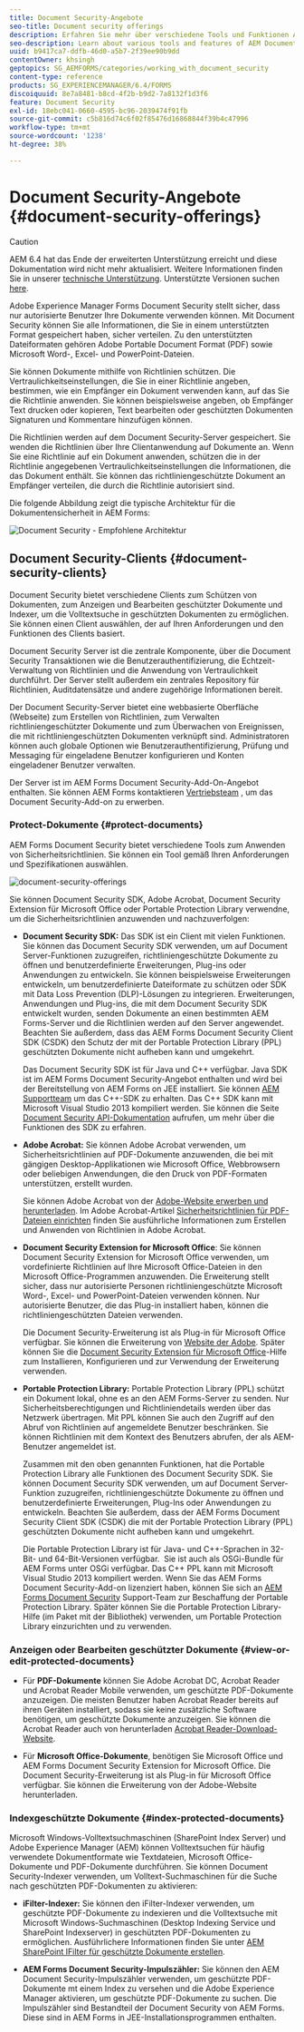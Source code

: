 ```yaml
---
title: Document Security-Angebote
seo-title: Document security offerings
description: Erfahren Sie mehr über verschiedene Tools und Funktionen AEM Document Security
seo-description: Learn about various tools and features of AEM Document Security
uuid: b9417ca7-ddfb-46d0-a5b7-2f39ee90b9dd
contentOwner: khsingh
geptopics: SG_AEMFORMS/categories/working_with_document_security
content-type: reference
products: SG_EXPERIENCEMANAGER/6.4/FORMS
discoiquuid: 8e7a8481-b8cd-4f2b-b9d2-7a8132f1d3f6
feature: Document Security
exl-id: 18ebc041-0660-4595-bc96-2039474f91fb
source-git-commit: c5b816d74c6f02f85476d16868844f39b4c47996
workflow-type: tm+mt
source-wordcount: '1238'
ht-degree: 38%

---
```


# Document Security-Angebote {#document-security-offerings}

>[!CAUTION]
>
>AEM 6.4 hat das Ende der erweiterten Unterstützung erreicht und diese Dokumentation wird nicht mehr aktualisiert. Weitere Informationen finden Sie in unserer [technische Unterstützung](https://helpx.adobe.com/de/support/programs/eol-matrix.html). Unterstützte Versionen suchen [here](https://experienceleague.adobe.com/docs/?lang=de).

Adobe Experience Manager Forms Document Security stellt sicher, dass nur autorisierte Benutzer Ihre Dokumente verwenden können. Mit Document Security können Sie alle Informationen, die Sie in einem unterstützten Format gespeichert haben, sicher verteilen. Zu den unterstützten Dateiformaten gehören Adobe Portable Document Format (PDF) sowie Microsoft Word-, Excel- und PowerPoint-Dateien.

Sie können Dokumente mithilfe von Richtlinien schützen. Die Vertraulichkeitseinstellungen, die Sie in einer Richtlinie angeben, bestimmen, wie ein Empfänger ein Dokument verwenden kann, auf das Sie die Richtlinie anwenden. Sie können beispielsweise angeben, ob Empfänger Text drucken oder kopieren, Text bearbeiten oder geschützten Dokumenten Signaturen und Kommentare hinzufügen können.

Die Richtlinien werden auf dem Document Security-Server gespeichert. Sie wenden die Richtlinien über Ihre Clientanwendung auf Dokumente an. Wenn Sie eine Richtlinie auf ein Dokument anwenden, schützen die in der Richtlinie angegebenen Vertraulichkeitseinstellungen die Informationen, die das Dokument enthält. Sie können das richtliniengeschützte Dokument an Empfänger verteilen, die durch die Richtlinie autorisiert sind.

Die folgende Abbildung zeigt die typische Architektur für die Dokumentensicherheit in AEM Forms:

![Document Security - Empfohlene Architektur](do-not-localize/document_security_architecture.png)

## Document Security-Clients {#document-security-clients}

Document Security bietet verschiedene Clients zum Schützen von Dokumenten, zum Anzeigen und Bearbeiten geschützter Dokumente und Indexer, um die Volltextsuche in geschützten Dokumenten zu ermöglichen. Sie können einen Client auswählen, der auf Ihren Anforderungen und den Funktionen des Clients basiert.

Document Security Server ist die zentrale Komponente, über die Document Security Transaktionen wie die Benutzerauthentifizierung, die Echtzeit-Verwaltung von Richtlinien und die Anwendung von Vertraulichkeit durchführt. Der Server stellt außerdem ein zentrales Repository für Richtlinien, Auditdatensätze und andere zugehörige Informationen bereit.

Der Document Security-Server bietet eine webbasierte Oberfläche (Webseite) zum Erstellen von Richtlinien, zum Verwalten richtliniengeschützter Dokumente und zum Überwachen von Ereignissen, die mit richtliniengeschützten Dokumenten verknüpft sind. Administratoren können auch globale Optionen wie Benutzerauthentifizierung, Prüfung und Messaging für eingeladene Benutzer konfigurieren und Konten eingeladener Benutzer verwalten.

Der Server ist im AEM Forms Document Security-Add-On-Angebot enthalten. Sie können AEM Forms kontaktieren [Vertriebsteam](https://www.adobe.com/products/request-consultation/marketing-cloud.html?s_osc=70114000002JNwKAAW&amp;s_iid=70114000002JHs3AAG) , um das Document Security-Add-on zu erwerben.

### Protect-Dokumente {#protect-documents}

AEM Forms Document Security bietet verschiedene Tools zum Anwenden von Sicherheitsrichtlinien. Sie können ein Tool gemäß Ihren Anforderungen und Spezifikationen auswählen.

![document-security-offerings](assets/document-security-offerings.png)

Sie können Document Security SDK, Adobe Acrobat, Document Security Extension für Microsoft Office oder Portable Protection Library verwendne, um die Sicherheitsrichtlinien anzuwenden und nachzuverfolgen:

* **Document Security SDK:** Das SDK ist ein Client mit vielen Funktionen. Sie können das Document Security SDK verwenden, um auf Document Server-Funktionen zuzugreifen, richtliniengeschützte Dokumente zu öffnen und benutzerdefinierte Erweiterungen, Plug-ins oder Anwendungen zu entwickeln. Sie können beispielsweise Erweiterungen entwickeln, um benutzerdefinierte Dateiformate zu schützen oder SDK mit Data Loss Prevention (DLP)-Lösungen zu integrieren. Erweiterungen, Anwendungen und Plug-ins, die mit dem Document Security SDK entwickelt wurden, senden Dokumente an einen bestimmten AEM Forms-Server und die Richtlinien werden auf den Server angewendet. Beachten Sie außerdem, dass das AEM Forms Document Security Client SDK (CSDK) den Schutz der mit der Portable Protection Library (PPL) geschützten Dokumente nicht aufheben kann und umgekehrt.

   Das Document Security SDK ist für Java und C++ verfügbar. Java SDK ist im AEM Forms Document Security-Angebot enthalten und wird bei der Bereitstellung von AEM Forms on JEE installiert. Sie können [AEM Supportteam](https://helpx.adobe.com/de/marketing-cloud/contact-support.html) um das C++-SDK zu erhalten. Das C++ SDK kann mit Microsoft Visual Studio 2013 kompiliert werden. Sie können die Seite [Document Security API-Dokumentation](https://help.adobe.com/de_DE/livecycle/11.0/Services/WS92d06802c76abadb76c48dfe12dbeb3e281-7ff0.2.html) aufrufen, um mehr über die Funktionen des SDK zu erfahren.

* **Adobe Acrobat:** Sie können Adobe Acrobat verwenden, um Sicherheitsrichtlinien auf PDF-Dokumente anzuwenden, die bei mit gängigen Desktop-Applikationen wie Microsoft Office, Webbrowsern oder beliebigen Anwendungen, die den Druck von PDF-Formaten unterstützen, erstellt wurden.

   Sie können Adobe Acrobat von der [Adobe-Website erwerben und herunterladen](https://acrobat.adobe.com/us/en/free-trial-download.html). Im Adobe Acrobat-Artikel [Sicherheitsrichtlinien für PDF-Dateien einrichten](https://helpx.adobe.com/acrobat/using/setting-security-policies-pdfs.html) finden Sie ausführliche Informationen zum Erstellen und Anwenden von Richtlinien in Adobe Acrobat.

* **Document Security Extension for Microsoft Office**: Sie können Document Security Extension for Microsoft Office verwenden, um vordefinierte Richtlinien auf Ihre Microsoft Office-Dateien in den Microsoft Office-Programmen anzuwenden. Die Erweiterung stellt sicher, dass nur autorisierte Personen richtliniengeschützte Microsoft Word-, Excel- und PowerPoint-Dateien verwenden können. Nur autorisierte Benutzer, die das Plug-in installiert haben, können die richtliniengeschützten Dateien verwenden.

   Die Document Security-Erweiterung ist als Plug-in für Microsoft Office verfügbar. Sie können die Erweiterung von [Website der Adobe](https://helpx.adobe.com/de/aem-forms/aem-document-security/download-installer.html). Später können Sie die [Document Security Extension für Microsoft Office](https://helpx.adobe.com/aem-forms/aem-document-security/aem-document-security-extension-help.html)-Hilfe zum Installieren, Konfigurieren und zur Verwendung der Erweiterung verwenden.

* **Portable Protection Library:** Portable Protection Library (PPL) schützt ein Dokument lokal, ohne es an den AEM Forms-Server zu senden. Nur Sicherheitsberechtigungen und Richtliniendetails werden über das Netzwerk übertragen. Mit PPL können Sie auch den Zugriff auf den Abruf von Richtlinien auf angemeldete Benutzer beschränken. Sie können Richtlinien mit dem Kontext des Benutzers abrufen, der als AEM-Benutzer angemeldet ist.

   Zusammen mit den oben genannten Funktionen, hat die Portable Protection Library alle Funktionen des Document Security SDK. Sie können Document Security SDK verwenden, um auf Document Server-Funktion zuzugreifen, richtliniengeschützte Dokumente zu öffnen und benutzerdefinierte Erweiterungen, Plug-Ins oder Anwendungen zu entwickeln. Beachten Sie außerdem, dass der AEM Forms Document Security Client SDK (CSDK) die mit der Portable Protection Library (PPL) geschützten Dokumente nicht aufheben kann und umgekehrt.

   Die Portable Protection Library ist für Java- und C++-Sprachen in 32-Bit- und 64-Bit-Versionen verfügbar.  Sie ist auch als OSGi-Bundle für AEM Forms unter OSGi verfügbar. Das C++ PPL kann mit Microsoft Visual Studio 2013 kompiliert werden. Wenn Sie das AEM Forms Document Security-Add-on lizenziert haben, können Sie sich an [AEM Forms Document Security](https://helpx.adobe.com/de/marketing-cloud/contact-support.html) Support-Team zur Beschaffung der Portable Protection Library. Später können Sie die Portable Protection Library-Hilfe (im Paket mit der Bibliothek) verwenden, um Portable Protection Library einzurichten und zu verwenden.

### Anzeigen oder Bearbeiten geschützter Dokumente {#view-or-edit-protected-documents}

* Für **PDF-Dokumente** können Sie Adobe Acrobat DC, Acrobat Reader und Acrobat Reader Mobile verwenden, um geschützte PDF-Dokumente anzuzeigen. Die meisten Benutzer haben Acrobat Reader bereits auf ihren Geräten installiert, sodass sie keine zusätzliche Software benötigen, um geschützte Dokumente anzuzeigen. Sie können die Acrobat Reader auch von herunterladen [Acrobat Reader-Download-Website](https://get.adobe.com/de/reader/).

* Für **Microsoft Office-Dokumente**, benötigen Sie Microsoft Office und AEM Forms Document Security Extension for Microsoft Office. Die Document Security-Erweiterung ist als Plug-in für Microsoft Office verfügbar. Sie können die Erweiterung von der Adobe-Website herunterladen.

### Indexgeschützte Dokumente {#index-protected-documents}

Microsoft Windows-Volltextsuchmaschinen (SharePoint Index Server) und Adobe Experience Manager (AEM) können Volltextsuchen für häufig verwendete Dokumentformate wie Textdateien, Microsoft Office-Dokumente und PDF-Dokumente durchführen. Sie können Document Security-Indexer verwenden, um Volltext-Suchmaschinen für die Suche nach geschützten PDF-Dokumenten zu aktivieren:

* **iFilter-Indexer:** Sie können den iFilter-Indexer verwenden, um geschützte PDF-Dokumente zu indexieren und die Volltextsuche mit Microsoft Windows-Suchmaschinen (Desktop Indexing Service und SharePoint Indexserver) in geschützten PDF-Dokumenten zu ermöglichen. Ausführlichere Informationen finden Sie unter [AEM SharePoint IFilter für geschützte Dokumente erstellen](assets/sharepoint-ifilter-doc-security.pdf).

* **AEM Forms Document Security-Impulszähler:** Sie können den AEM Document Security-Impulszähler verwenden, um geschützte PDF-Dokumente mt einem Index zu versehen und die Adobe Experience Manager aktivieren, um geschützte PDF-Dokumente zu suchen. Die Impulszähler sind Bestandteil der Document Security von AEM Forms. Diese sind in AEM Forms in JEE-Installationsprogrammen enthalten.
